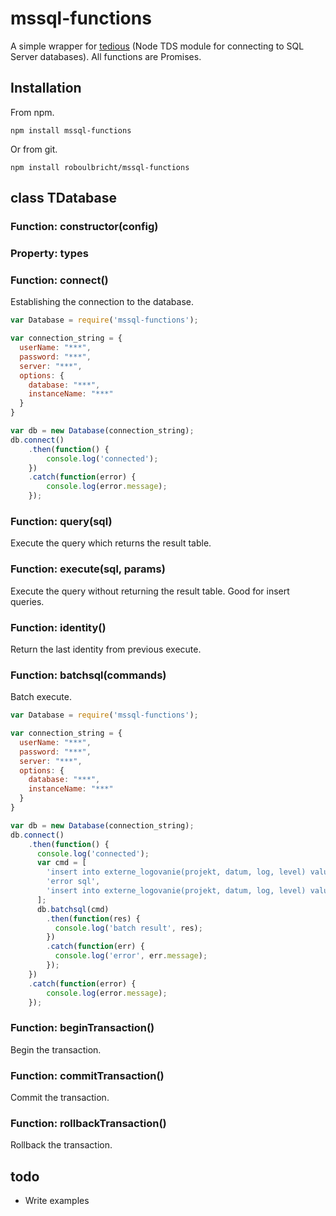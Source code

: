 # mssql-functions
A simple wrapper for [tedious](https://github.com/tediousjs/tedious) (Node TDS module for connecting to SQL Server databases).
All functions are Promises.

## Installation
From npm.
```
npm install mssql-functions
```
Or from git.
```
npm install roboulbricht/mssql-functions
```

## class TDatabase

### Function: constructor(config)

### Property: types

### Function: connect()
Establishing the connection to the database.

```javascript
var Database = require('mssql-functions');

var connection_string = {
  userName: "***",
  password: "***",
  server: "***",
  options: {
    database: "***",
    instanceName: "***"
  }
}

var db = new Database(connection_string);
db.connect()
    .then(function() {
        console.log('connected');
    })
    .catch(function(error) {
        console.log(error.message);
    });
```
### Function: query(sql)
Execute the query which returns the result table.

### Function: execute(sql, params)
Execute the query without returning the result table. Good for insert queries.

### Function: identity()
Return the last identity from previous execute.

### Function: batchsql(commands)
Batch execute.

```javascript
var Database = require('mssql-functions');

var connection_string = {
  userName: "***",
  password: "***",
  server: "***",
  options: {
    database: "***",
    instanceName: "***"
  }
}

var db = new Database(connection_string);
db.connect()
    .then(function() {
      console.log('connected');
      var cmd = [
        'insert into externe_logovanie(projekt, datum, log, level) values (\'batch1\', getdate(), \'1\', 1)',
        'error sql',
        'insert into externe_logovanie(projekt, datum, log, level) values (\'batch1\', getdate(), \'3\', 1)'
      ];
      db.batchsql(cmd)
        .then(function(res) {
          console.log('batch result', res);
        })
        .catch(function(err) {
          console.log('error', err.message);
        });
    })
    .catch(function(error) {
        console.log(error.message);
    });
```

### Function: beginTransaction()
Begin the transaction.

### Function: commitTransaction()
Commit the transaction.

### Function: rollbackTransaction()
Rollback the transaction.

## todo
 - Write examples